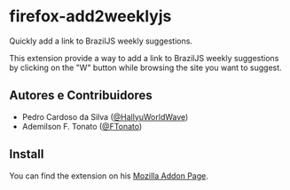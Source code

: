 # firefox-add2weeklyjs
Quickly add a link to BrazilJS weekly suggestions.

This extension provide a way to add a link to BrazilJS weekly suggestions by clicking on the "W" button while browsing the site you want to suggest.

## Autores e Contribuidores
- Pedro Cardoso da Silva (<a href="http://twitter.com/HallyuWorldWave/" target="_blank">@HallyuWorldWave</a>)
- Ademilson F. Tonato (<a href="http://twitter.com/FTonato/" target="_blank">@FTonato</a>)

## Install
You can find the extension on his <a href="http://addons.mozilla.org/pt-BR/firefox/addon/add2weeklyjs/" target="_blank">Mozilla Addon Page</a>.
